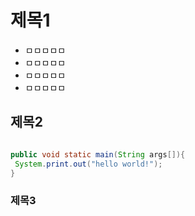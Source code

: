 # 제목1

- ㅁㅁㅁㅁㅁ
- ㅁㅁㅁㅁㅁ 
-  ㅁㅁㅁㅁㅁ
- ㅁㅁㅁㅁㅁ


## 제목2
```java

public void static main(String args[]){
 System.print.out("hello world!");
}
```


### 제목3
